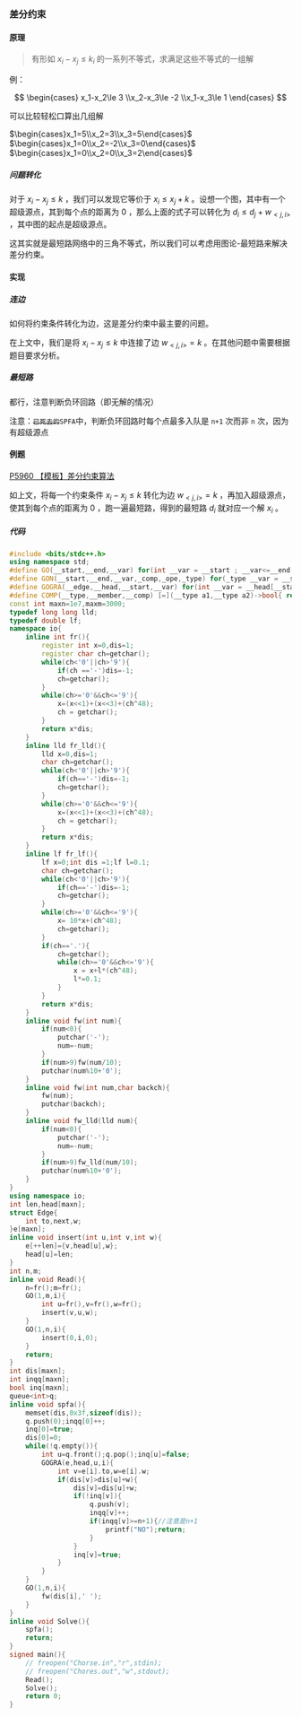 ### 差分约束

#### 原理

> 有形如 $x_i-x_j\le k_i$ 的一系列不等式，求满足这些不等式的一组解

例：

$$
\begin{cases}
x_1-x_2\le 3
\\x_2-x_3\le -2
\\x_1-x_3\le 1
\end{cases}
$$

可以比较轻松口算出几组解 

$\begin{cases}x_1=5\\x_2=3\\x_3=5\end{cases}$       $\begin{cases}x_1=0\\x_2=-2\\x_3=0\end{cases}$      $\begin{cases}x_1=0\\x_2=0\\x_3=2\end{cases}$ 

##### 问题转化

对于 $x_i-x_j\le k$ ，我们可以发现它等价于 $x_i \le x_j +k$ 。设想一个图，其中有一个超级源点，其到每个点的距离为 $0$ ，那么上面的式子可以转化为 $d_i \le d_j + w_{<j,i>}$ ，其中图的起点是超级源点。

这其实就是最短路网络中的三角不等式，所以我们可以考虑用图论-最短路来解决差分约束。

#### 实现

##### 连边

如何将约束条件转化为边，这是差分约束中最主要的问题。

在上文中，我们是将 $x_i-x_j\le k$ 中连接了边 $w_{<j,i>}=k$ 。在其他问题中需要根据题目要求分析。

##### 最短路

都行，注意判断负环回路（即无解的情况）

注意：~~`已死去的`~~`SPFA`中，判断负环回路时每个点最多入队是 `n+1` 次而非 `n` 次，因为有超级源点

#### 例题

[P5960 【模板】差分约束算法](https://www.luogu.com.cn/problem/P5960)

如上文，将每一个约束条件 $x_i -x_j \le k$ 转化为边 $w_{<j,i>}=k$ ，再加入超级源点，使其到每个点的距离为 $0$ ，跑一遍最短路，得到的最短路 $d_i$ 就对应一个解 $x_i$ 。

##### 代码

```cpp
#include <bits/stdc++.h>
using namespace std;
#define GO(__start,__end,__var) for(int __var = __start ; __var<=__end ; __var++)
#define GON(__start,__end,__var,_comp,_ope,_type) for(_type __var = __start ; __var _comp __end ; __var _ope)
#define GOGRA(__edge,__head,__start,__var) for(int __var = __head[__start];__var;__var=__edge[__var].next)
#define COMP(__type,__member,__comp) [=](__type a1,__type a2)->bool{ return a1.__member __comp a2.__member;}
const int maxn=1e7,maxm=3000;
typedef long long lld;
typedef double lf;
namespace io{
    inline int fr(){
        register int x=0,dis=1;
        register char ch=getchar();
        while(ch<'0'||ch>'9'){
            if(ch =='-')dis=-1;
            ch=getchar();
        }
        while(ch>='0'&&ch<='9'){
            x=(x<<1)+(x<<3)+(ch^48);
            ch = getchar();
        }
        return x*dis;
    }
    inline lld fr_lld(){
        lld x=0,dis=1;
        char ch=getchar();
        while(ch<'0'||ch>'9'){
            if(ch=='-')dis=-1;
            ch=getchar();
        }
        while(ch>='0'&&ch<='9'){
            x=(x<<1)+(x<<3)+(ch^48);
            ch = getchar();
        }
        return x*dis;
    }
    inline lf fr_lf(){
        lf x=0;int dis =1;lf l=0.1;
        char ch=getchar();
        while(ch<'0'||ch>'9'){
            if(ch=='-')dis=-1;
            ch=getchar();
        }
        while(ch>='0'&&ch<='9'){
            x= 10*x+(ch^48);
            ch=getchar();
        }
        if(ch=='.'){
            ch=getchar();
            while(ch>='0'&&ch<='9'){
                x = x+l*(ch^48);
                l*=0.1;
            }
        }
        return x*dis;
    }
    inline void fw(int num){
        if(num<0){
            putchar('-');
            num=-num;
        }
        if(num>9)fw(num/10);
        putchar(num%10+'0');
    }
    inline void fw(int num,char backch){
        fw(num);
        putchar(backch);
    }
    inline void fw_lld(lld num){
        if(num<0){
            putchar('-');
            num=-num;
        }
        if(num>9)fw_lld(num/10);
        putchar(num%10+'0');
    }
}
using namespace io;
int len,head[maxn];
struct Edge{
    int to,next,w;
}e[maxn];
inline void insert(int u,int v,int w){
    e[++len]={v,head[u],w};
    head[u]=len;
}
int n,m;
inline void Read(){
    n=fr();m=fr();
    GO(1,m,i){
        int u=fr(),v=fr(),w=fr();
        insert(v,u,w);
    }
    GO(1,n,i){
        insert(0,i,0);
    }
    return;
}
int dis[maxn];
int inqq[maxn];
bool inq[maxn];
queue<int>q;
inline void spfa(){
    memset(dis,0x3f,sizeof(dis));
    q.push(0);inqq[0]++;
    inq[0]=true;
    dis[0]=0;
    while(!q.empty()){
        int u=q.front();q.pop();inq[u]=false;
        GOGRA(e,head,u,i){
            int v=e[i].to,w=e[i].w;
            if(dis[v]>dis[u]+w){
                dis[v]=dis[u]+w;
                if(!inq[v]){
                    q.push(v);
                    inqq[v]++;
                    if(inqq[v]>=n+1){//注意是n+1
                        printf("NO");return;
                    }
                }
                inq[v]=true;
            }
        }
    }
    GO(1,n,i){
        fw(dis[i],' ');
    }
}
inline void Solve(){
    spfa();
    return;
}
signed main(){
    // freopen("Chorse.in","r",stdin);
    // freopen("Chores.out","w",stdout);
    Read();
    Solve();
    return 0;
}
```
